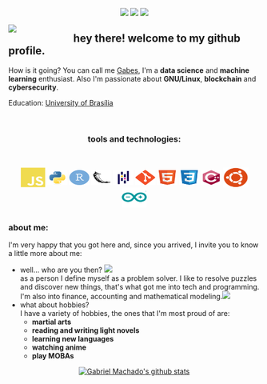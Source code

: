 <div> 
	
<p align="center">  <a href="https://discord.gg/wPc8Gvh" target="_blank"><img src="https://img.shields.io/badge/Discord-7289DA?style=for-the-badge&logo=discord&logoColor=white" target="_blank"></a> 
  <a href = "mailto:machad0.gabriel@outlook.com"><img src="https://img.shields.io/badge/Microsoft_Outlook-0078D4?style=for-the-badge&logo=microsoft-outlook&logoColor=white" target="_blank"></a>
  <a href="https://www.linkedin.com/in/machad0gabriel" target="_blank"><img src="https://img.shields.io/badge/-LinkedIn-%230077B5?style=for-the-badge&logo=linkedin&logoColor=white" target="_blank"></a>
	
 </div>
 
<img align='left' src='https://c.tenor.com/8njht0yYxAkAAAAi/touhou-lmao.gif' width='130px'> 

## hey there! welcome to my github profile.

How is it going?
You can call me [Gabes](https://machad0gabriel.wixsite.com/home), I'm a **data science** and **machine learning** enthusiast. Also I'm passionate about **GNU/Linux**, **blockchain** and **cybersecurity**.
<br>

Education: [University of Brasília](http://www.unb.br)

<br>

### <p align='center'> tools and technologies: 
<div style="display: inline_block"><br>
<p align="center">  <img align="center" alt="Gabes-Js" height="40" width="50" src="https://raw.githubusercontent.com/devicons/devicon/master/icons/javascript/javascript-plain.svg">
  <img align="center" alt="Gabes-Python" height="30" width="40" src="https://raw.githubusercontent.com/devicons/devicon/master/icons/python/python-original.svg">
  <img align="center" alt="Gabes-R" height="30" width="40" src="https://raw.githubusercontent.com/devicons/devicon/master/icons/rstudio/rstudio-plain.svg">
  <img align="center" alt="Gabes-Flask" height="30" width="40" src="https://raw.githubusercontent.com/devicons/devicon/master/icons/flask/flask-original.svg">
  <img align="center" alt="Gabes-Pandas" height="30" width="40" src="https://raw.githubusercontent.com/devicons/devicon/master/icons/pandas/pandas-original.svg">
  <img align="center" alt="Gabes-Git" height="30" width="40" src="https://raw.githubusercontent.com/devicons/devicon/master/icons/git/git-original.svg">
  <img align="center" alt="Gabes-HTML" height="30" width="40" src="https://raw.githubusercontent.com/devicons/devicon/master/icons/html5/html5-original.svg">
  <img align="center" alt="Gabes-CSS" height="30" width="40" src="https://raw.githubusercontent.com/devicons/devicon/master/icons/css3/css3-original.svg">
  <img align="center" alt="Gabes-C++" height="30" width="40" src="https://raw.githubusercontent.com/devicons/devicon/master/icons/cplusplus/cplusplus-original.svg">
  <img align="center" alt="Gabes-Ubuntu" height="40" width="50" src="https://raw.githubusercontent.com/devicons/devicon/master/icons/ubuntu/ubuntu-plain.svg">
  <img align="center" alt="Gabes-Arduino" height="40" width="50" src="https://raw.githubusercontent.com/devicons/devicon/master/icons/arduino/arduino-original.svg">
</div>

##

### <p align='left'> about me:

I'm very happy that you got here and, since you arrived, I invite you to know a little more about me:
	<br>
- well... who are you then? <img src='https://c.tenor.com/QWfY60PuogMAAAAi/azur-lane-hobby.gif' width='50px'>
	<br>
as a person I define myself as a problem solver. I like to resolve puzzles and discover new things, that's what got me into tech and programming.
	<br>
I'm also into finance, accounting and mathematical modeling.<img src='https://c.tenor.com/jp3nDTIWZWYAAAAi/bitcoin-bittrex-global.gif' width='40px'>
	<br>
- what about hobbies?
	<br>
I have a variety of hobbies, the ones that I'm most proud of are:
	- **martial arts**
	- **reading and writing light novels**
	- **learning new languages**
	- **watching anime**
	- **play MOBAs**
	
<div align="center">
  <a href="https://github.com/gabes-machado">
  <img height="200em" src="https://github-readme-stats.vercel.app/api?username=gabes-machado&hide_border=true&show_icons=true" alt="Gabriel Machado's github stats"></a>
    </div>
    
